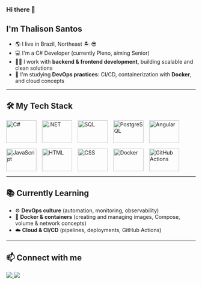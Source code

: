 ### Hi there 👋  
## I'm Thalison Santos  

- 🌎 I live in Brazil, Northeast :desert_island: :sunglasses:  
- 💻 I'm a C# Developer (currently Pleno, aiming Senior)  
- 🧑‍💻 I work with **backend & frontend development**, building scalable and clean solutions  
- 🚀 I'm studying **DevOps practices**: CI/CD, containerization with **Docker**, and cloud concepts  

---

## 🛠️ My Tech Stack  

<div style="display: flex; flex-wrap: wrap; gap: 15px; align-items: center;">
  <img alt="C#" height="60" width="80" src="https://cdn.jsdelivr.net/gh/devicons/devicon/icons/csharp/csharp-original.svg"/>
  <img alt=".NET" height="60" width="80" src="https://cdn.jsdelivr.net/gh/devicons/devicon/icons/dotnetcore/dotnetcore-original.svg"/>
  <img alt="SQL" height="60" width="80" src="https://cdn.jsdelivr.net/gh/devicons/devicon/icons/microsoftsqlserver/microsoftsqlserver-plain.svg"/>
  <img alt="PostgreSQL" height="60" width="80" src="https://cdn.jsdelivr.net/gh/devicons/devicon/icons/postgresql/postgresql-original.svg"/>
  <img alt="Angular" height="60" width="80" src="https://cdn.jsdelivr.net/gh/devicons/devicon/icons/angularjs/angularjs-original.svg"/>
  <img alt="JavaScript" height="60" width="80" src="https://cdn.jsdelivr.net/gh/devicons/devicon/icons/javascript/javascript-original.svg"/>
  <img alt="HTML" height="60" width="80" src="https://cdn.jsdelivr.net/gh/devicons/devicon/icons/html5/html5-original-wordmark.svg"/>
  <img alt="CSS" height="60" width="80" src="https://cdn.jsdelivr.net/gh/devicons/devicon/icons/css3/css3-original-wordmark.svg"/>
  <img alt="Docker" height="60" width="80" src="https://cdn.jsdelivr.net/gh/devicons/devicon/icons/docker/docker-original-wordmark.svg"/>
  <img alt="GitHub Actions" height="60" width="80" src="https://cdn.jsdelivr.net/gh/devicons/devicon/icons/github/github-original.svg"/>
</div>

---

## 📚 Currently Learning  
- ⚙️ **DevOps culture** (automation, monitoring, observability)  
- 🐳 **Docker & containers** (creating and managing images, Compose, volume & network concepts)  
- ☁️ **Cloud & CI/CD** (pipelines, deployments, GitHub Actions)  

---

## 📫 Connect with me  

<a href="[https://www.linkedin.com/in/thalison-santos/](https://www.linkedin.com/in/thalisonsantosdev/)" target="_blank">
  <img src="https://img.shields.io/badge/-LinkedIn-%230077B5?style=for-the-badge&logo=linkedin&logoColor=white"/>
</a>  
<a href="mailto:thalison.santos@hotmail.com">
  <img src="https://img.shields.io/badge/-Email-%23333?style=for-the-badge&logo=gmail&logoColor=white"/>
</a>
